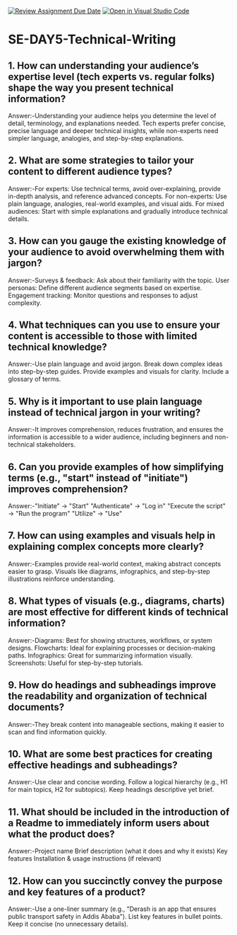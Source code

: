[![Review Assignment Due Date](https://classroom.github.com/assets/deadline-readme-button-22041afd0340ce965d47ae6ef1cefeee28c7c493a6346c4f15d667ab976d596c.svg)](https://classroom.github.com/a/zsAR-pyY)
[![Open in Visual Studio Code](https://classroom.github.com/assets/open-in-vscode-2e0aaae1b6195c2367325f4f02e2d04e9abb55f0b24a779b69b11b9e10269abc.svg)](https://classroom.github.com/online_ide?assignment_repo_id=18463859&assignment_repo_type=AssignmentRepo)
# SE-DAY5-Technical-Writing
## 1. How can understanding your audience’s expertise level (tech experts vs. regular folks) shape the way you present technical information?
Answer:-Understanding your audience helps you determine the level of detail, terminology, and explanations needed. Tech experts prefer concise, precise language and deeper technical insights, while non-experts need simpler language, analogies, and step-by-step explanations.
## 2. What are some strategies to tailor your content to different audience types?
Answer:-For experts: Use technical terms, avoid over-explaining, provide in-depth analysis, and reference advanced concepts.
For non-experts: Use plain language, analogies, real-world examples, and visual aids.
For mixed audiences: Start with simple explanations and gradually introduce technical details.
## 3. How can you gauge the existing knowledge of your audience to avoid overwhelming them with jargon?
Answer:-Surveys & feedback: Ask about their familiarity with the topic.
User personas: Define different audience segments based on expertise.
Engagement tracking: Monitor questions and responses to adjust complexity.
## 4. What techniques can you use to ensure your content is accessible to those with limited technical knowledge?
Answer:-Use plain language and avoid jargon.
Break down complex ideas into step-by-step guides.
Provide examples and visuals for clarity.
Include a glossary of terms.
## 5. Why is it important to use plain language instead of technical jargon in your writing?
Answer:-It improves comprehension, reduces frustration, and ensures the information is accessible to a wider audience, including beginners and non-technical stakeholders.
## 6. Can you provide examples of how simplifying terms (e.g., "start" instead of "initiate") improves comprehension?
Answer:-"Initiate" → "Start"
"Authenticate" → "Log in"
"Execute the script" → "Run the program"
"Utilize" → "Use"
## 7. How can using examples and visuals help in explaining complex concepts more clearly?
Answer:-Examples provide real-world context, making abstract concepts easier to grasp. Visuals like diagrams, infographics, and step-by-step illustrations reinforce understanding.
## 8. What types of visuals (e.g., diagrams, charts) are most effective for different kinds of technical information?
Answer:-Diagrams: Best for showing structures, workflows, or system designs.
Flowcharts: Ideal for explaining processes or decision-making paths.
Infographics: Great for summarizing information visually.
Screenshots: Useful for step-by-step tutorials.
## 9. How do headings and subheadings improve the readability and organization of technical documents?
Answer:-They break content into manageable sections, making it easier to scan and find information quickly.
## 10. What are some best practices for creating effective headings and subheadings?
Answer:-Use clear and concise wording.
Follow a logical hierarchy (e.g., H1 for main topics, H2 for subtopics).
Keep headings descriptive yet brief.
## 11. What should be included in the introduction of a Readme to immediately inform users about what the product does?
Answer:-Project name
Brief description (what it does and why it exists)
Key features
Installation & usage instructions (if relevant)
## 12. How can you succinctly convey the purpose and key features of a product?
Answer:-Use a one-liner summary (e.g., "Derash is an app that ensures public transport safety in Addis Ababa").
List key features in bullet points.
Keep it concise (no unnecessary details).

